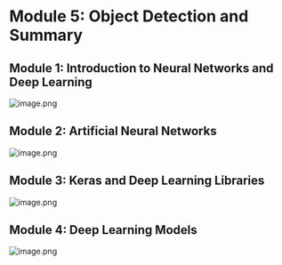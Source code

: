 

# Module 5: Object Detection and Summary
## Module 1: Introduction to Neural Networks and Deep Learning
![image.png](https://prod-files-secure.s3.us-west-2.amazonaws.com/03e82b26-cccb-4906-bb56-adabcbdc0655/a8d40bcb-c482-4026-8872-311e16b2dc63/image.png?X-Amz-Algorithm=AWS4-HMAC-SHA256&X-Amz-Content-Sha256=UNSIGNED-PAYLOAD&X-Amz-Credential=ASIAZI2LB4662AIEL2DN%2F20250129%2Fus-west-2%2Fs3%2Faws4_request&X-Amz-Date=20250129T211329Z&X-Amz-Expires=3600&X-Amz-Security-Token=IQoJb3JpZ2luX2VjEI3%2F%2F%2F%2F%2F%2F%2F%2F%2F%2FwEaCXVzLXdlc3QtMiJHMEUCIDuEwdur4ra1fbwsAZpeS51vmeXd3aLkewxgzoGgp5WDAiEAqnlu%2BNKumzQ7WSDi1oJhgftJKHus%2FurycBE3B1BTKPIqiAQIlv%2F%2F%2F%2F%2F%2F%2F%2F%2F%2FARAAGgw2Mzc0MjMxODM4MDUiDO7Pal61OZto73h%2F4ircAzMytMMMEC37acVIJBHXZ2l3DGj8ovYwi%2FqIWrP%2F3v8r%2Bvuri%2FzwkqyyTHejBYlKg6F4CeMejy6MxvWqXPFs%2BHnNNVdjwX%2Bx4PWQym7Pe1EhjO%2BHN7RsIEIfqJ%2BVemCfXLhs0dNDNKIHISEvknPnLJqC2%2B0XtYRasGPmoQzpbHuyoSqDdtAZDZU8qEzbsXwmUidTXrYDkwH%2FGo6Ej09S0sUiotHjpECdkHbhLnJLwKI5mGvghzSO3BtFAbfXppPbS15%2BElQBb7fdtLDdcvg6JkMp6%2B9eZIpDnjz3i9ukhZ9Urn1QepTCrhPwQnGoII464rZoofp4XWlLoALTP6wEwGLNxV0riLsoqA%2B9%2BpIl%2FDJm6Nowm464lIhIYILXCDsx9EESqwwrrO5u61ReXQ2XZYZugJHf7cA%2FkBFjYUflia3sw%2FcgZy%2F%2B64YK7z4gURQc73aJ8%2FAamf7wx8G1lGPtczc2d1KZykGX%2BY4i2TdFlwrO0Da12W51JS9vofbMhVDcQ%2BkDC9Qr0kOwgA38EMGXMIqdjNeS92ilhrM2iHLAIadJPBFmjsF0idP0XnhzKbVH4Gbc09kzQrQFiKo2PGD4TRhrjXvfvdwYqco%2FaDY0z1dtJwd8tmn%2F4leRZtuOMMOp6rwGOqUBpnK%2FG3JOHaxbB1lu0xjPcNrktHqD2lL%2B%2FL91RzTTUJUJscycbVOu3VhTXvVoMr86pNJPyhZMCheDQyANqXJkNFdJu06LYeQJNFocb6UB0Js5dJpxMoG5EsRfQWZ8wOJJ5joVmzWccHbjwHP6MQZz61ZjS9eoR2jLjpTCJCPJhIUkxHvTIGSOeRe9IVhA6S58Z0ndQNE5l5JSBCU4oV2pCrdzR5M9&X-Amz-Signature=aa5a5c18aeebc10ed1d3c727a465ccbd6c5043dc94f5d7cf73a476124d104a25&X-Amz-SignedHeaders=host&x-id=GetObject)
## Module 2: Artificial Neural Networks
![image.png](https://prod-files-secure.s3.us-west-2.amazonaws.com/03e82b26-cccb-4906-bb56-adabcbdc0655/5157ca89-62da-41d9-a98f-6432b71047a9/image.png?X-Amz-Algorithm=AWS4-HMAC-SHA256&X-Amz-Content-Sha256=UNSIGNED-PAYLOAD&X-Amz-Credential=ASIAZI2LB4662AIEL2DN%2F20250129%2Fus-west-2%2Fs3%2Faws4_request&X-Amz-Date=20250129T211329Z&X-Amz-Expires=3600&X-Amz-Security-Token=IQoJb3JpZ2luX2VjEI3%2F%2F%2F%2F%2F%2F%2F%2F%2F%2FwEaCXVzLXdlc3QtMiJHMEUCIDuEwdur4ra1fbwsAZpeS51vmeXd3aLkewxgzoGgp5WDAiEAqnlu%2BNKumzQ7WSDi1oJhgftJKHus%2FurycBE3B1BTKPIqiAQIlv%2F%2F%2F%2F%2F%2F%2F%2F%2F%2FARAAGgw2Mzc0MjMxODM4MDUiDO7Pal61OZto73h%2F4ircAzMytMMMEC37acVIJBHXZ2l3DGj8ovYwi%2FqIWrP%2F3v8r%2Bvuri%2FzwkqyyTHejBYlKg6F4CeMejy6MxvWqXPFs%2BHnNNVdjwX%2Bx4PWQym7Pe1EhjO%2BHN7RsIEIfqJ%2BVemCfXLhs0dNDNKIHISEvknPnLJqC2%2B0XtYRasGPmoQzpbHuyoSqDdtAZDZU8qEzbsXwmUidTXrYDkwH%2FGo6Ej09S0sUiotHjpECdkHbhLnJLwKI5mGvghzSO3BtFAbfXppPbS15%2BElQBb7fdtLDdcvg6JkMp6%2B9eZIpDnjz3i9ukhZ9Urn1QepTCrhPwQnGoII464rZoofp4XWlLoALTP6wEwGLNxV0riLsoqA%2B9%2BpIl%2FDJm6Nowm464lIhIYILXCDsx9EESqwwrrO5u61ReXQ2XZYZugJHf7cA%2FkBFjYUflia3sw%2FcgZy%2F%2B64YK7z4gURQc73aJ8%2FAamf7wx8G1lGPtczc2d1KZykGX%2BY4i2TdFlwrO0Da12W51JS9vofbMhVDcQ%2BkDC9Qr0kOwgA38EMGXMIqdjNeS92ilhrM2iHLAIadJPBFmjsF0idP0XnhzKbVH4Gbc09kzQrQFiKo2PGD4TRhrjXvfvdwYqco%2FaDY0z1dtJwd8tmn%2F4leRZtuOMMOp6rwGOqUBpnK%2FG3JOHaxbB1lu0xjPcNrktHqD2lL%2B%2FL91RzTTUJUJscycbVOu3VhTXvVoMr86pNJPyhZMCheDQyANqXJkNFdJu06LYeQJNFocb6UB0Js5dJpxMoG5EsRfQWZ8wOJJ5joVmzWccHbjwHP6MQZz61ZjS9eoR2jLjpTCJCPJhIUkxHvTIGSOeRe9IVhA6S58Z0ndQNE5l5JSBCU4oV2pCrdzR5M9&X-Amz-Signature=a15966b76ec66b18693873299d9fc49312d2254f56c702ad171626705c1d6658&X-Amz-SignedHeaders=host&x-id=GetObject)
## Module 3: Keras and Deep Learning Libraries
![image.png](https://prod-files-secure.s3.us-west-2.amazonaws.com/03e82b26-cccb-4906-bb56-adabcbdc0655/5089ce50-05f1-470d-ad42-42503bf1df5f/image.png?X-Amz-Algorithm=AWS4-HMAC-SHA256&X-Amz-Content-Sha256=UNSIGNED-PAYLOAD&X-Amz-Credential=ASIAZI2LB4662AIEL2DN%2F20250129%2Fus-west-2%2Fs3%2Faws4_request&X-Amz-Date=20250129T211329Z&X-Amz-Expires=3600&X-Amz-Security-Token=IQoJb3JpZ2luX2VjEI3%2F%2F%2F%2F%2F%2F%2F%2F%2F%2FwEaCXVzLXdlc3QtMiJHMEUCIDuEwdur4ra1fbwsAZpeS51vmeXd3aLkewxgzoGgp5WDAiEAqnlu%2BNKumzQ7WSDi1oJhgftJKHus%2FurycBE3B1BTKPIqiAQIlv%2F%2F%2F%2F%2F%2F%2F%2F%2F%2FARAAGgw2Mzc0MjMxODM4MDUiDO7Pal61OZto73h%2F4ircAzMytMMMEC37acVIJBHXZ2l3DGj8ovYwi%2FqIWrP%2F3v8r%2Bvuri%2FzwkqyyTHejBYlKg6F4CeMejy6MxvWqXPFs%2BHnNNVdjwX%2Bx4PWQym7Pe1EhjO%2BHN7RsIEIfqJ%2BVemCfXLhs0dNDNKIHISEvknPnLJqC2%2B0XtYRasGPmoQzpbHuyoSqDdtAZDZU8qEzbsXwmUidTXrYDkwH%2FGo6Ej09S0sUiotHjpECdkHbhLnJLwKI5mGvghzSO3BtFAbfXppPbS15%2BElQBb7fdtLDdcvg6JkMp6%2B9eZIpDnjz3i9ukhZ9Urn1QepTCrhPwQnGoII464rZoofp4XWlLoALTP6wEwGLNxV0riLsoqA%2B9%2BpIl%2FDJm6Nowm464lIhIYILXCDsx9EESqwwrrO5u61ReXQ2XZYZugJHf7cA%2FkBFjYUflia3sw%2FcgZy%2F%2B64YK7z4gURQc73aJ8%2FAamf7wx8G1lGPtczc2d1KZykGX%2BY4i2TdFlwrO0Da12W51JS9vofbMhVDcQ%2BkDC9Qr0kOwgA38EMGXMIqdjNeS92ilhrM2iHLAIadJPBFmjsF0idP0XnhzKbVH4Gbc09kzQrQFiKo2PGD4TRhrjXvfvdwYqco%2FaDY0z1dtJwd8tmn%2F4leRZtuOMMOp6rwGOqUBpnK%2FG3JOHaxbB1lu0xjPcNrktHqD2lL%2B%2FL91RzTTUJUJscycbVOu3VhTXvVoMr86pNJPyhZMCheDQyANqXJkNFdJu06LYeQJNFocb6UB0Js5dJpxMoG5EsRfQWZ8wOJJ5joVmzWccHbjwHP6MQZz61ZjS9eoR2jLjpTCJCPJhIUkxHvTIGSOeRe9IVhA6S58Z0ndQNE5l5JSBCU4oV2pCrdzR5M9&X-Amz-Signature=361ac01a0b29976125e151a24b7abeb1cd9b1cadca40c52577507ccf947308a5&X-Amz-SignedHeaders=host&x-id=GetObject)
## Module 4: Deep Learning Models
![image.png](https://prod-files-secure.s3.us-west-2.amazonaws.com/03e82b26-cccb-4906-bb56-adabcbdc0655/4e22fcb0-cfbc-4d28-b961-b9b8fde071f0/image.png?X-Amz-Algorithm=AWS4-HMAC-SHA256&X-Amz-Content-Sha256=UNSIGNED-PAYLOAD&X-Amz-Credential=ASIAZI2LB4662AIEL2DN%2F20250129%2Fus-west-2%2Fs3%2Faws4_request&X-Amz-Date=20250129T211329Z&X-Amz-Expires=3600&X-Amz-Security-Token=IQoJb3JpZ2luX2VjEI3%2F%2F%2F%2F%2F%2F%2F%2F%2F%2FwEaCXVzLXdlc3QtMiJHMEUCIDuEwdur4ra1fbwsAZpeS51vmeXd3aLkewxgzoGgp5WDAiEAqnlu%2BNKumzQ7WSDi1oJhgftJKHus%2FurycBE3B1BTKPIqiAQIlv%2F%2F%2F%2F%2F%2F%2F%2F%2F%2FARAAGgw2Mzc0MjMxODM4MDUiDO7Pal61OZto73h%2F4ircAzMytMMMEC37acVIJBHXZ2l3DGj8ovYwi%2FqIWrP%2F3v8r%2Bvuri%2FzwkqyyTHejBYlKg6F4CeMejy6MxvWqXPFs%2BHnNNVdjwX%2Bx4PWQym7Pe1EhjO%2BHN7RsIEIfqJ%2BVemCfXLhs0dNDNKIHISEvknPnLJqC2%2B0XtYRasGPmoQzpbHuyoSqDdtAZDZU8qEzbsXwmUidTXrYDkwH%2FGo6Ej09S0sUiotHjpECdkHbhLnJLwKI5mGvghzSO3BtFAbfXppPbS15%2BElQBb7fdtLDdcvg6JkMp6%2B9eZIpDnjz3i9ukhZ9Urn1QepTCrhPwQnGoII464rZoofp4XWlLoALTP6wEwGLNxV0riLsoqA%2B9%2BpIl%2FDJm6Nowm464lIhIYILXCDsx9EESqwwrrO5u61ReXQ2XZYZugJHf7cA%2FkBFjYUflia3sw%2FcgZy%2F%2B64YK7z4gURQc73aJ8%2FAamf7wx8G1lGPtczc2d1KZykGX%2BY4i2TdFlwrO0Da12W51JS9vofbMhVDcQ%2BkDC9Qr0kOwgA38EMGXMIqdjNeS92ilhrM2iHLAIadJPBFmjsF0idP0XnhzKbVH4Gbc09kzQrQFiKo2PGD4TRhrjXvfvdwYqco%2FaDY0z1dtJwd8tmn%2F4leRZtuOMMOp6rwGOqUBpnK%2FG3JOHaxbB1lu0xjPcNrktHqD2lL%2B%2FL91RzTTUJUJscycbVOu3VhTXvVoMr86pNJPyhZMCheDQyANqXJkNFdJu06LYeQJNFocb6UB0Js5dJpxMoG5EsRfQWZ8wOJJ5joVmzWccHbjwHP6MQZz61ZjS9eoR2jLjpTCJCPJhIUkxHvTIGSOeRe9IVhA6S58Z0ndQNE5l5JSBCU4oV2pCrdzR5M9&X-Amz-Signature=a3f4139389e0934231533bd590fcfb8563ccc1de2d3ce06b0462822ea78061a6&X-Amz-SignedHeaders=host&x-id=GetObject)